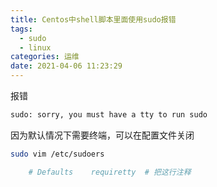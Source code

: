 ```yaml
---
title: Centos中shell脚本里面使用sudo报错
tags:
  - sudo
  - linux
categories: 运维
date: 2021-04-06 11:23:29
---
```

报错
```bash
sudo: sorry, you must have a tty to run sudo
```
因为默认情况下需要终端，可以在配置文件关闭
```bash
sudo vim /etc/sudoers

    # Defaults    requiretty  # 把这行注释
```
